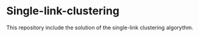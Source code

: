 # Single-link-clustering
This repository include the solution of the single-link clustering algorythm. 
